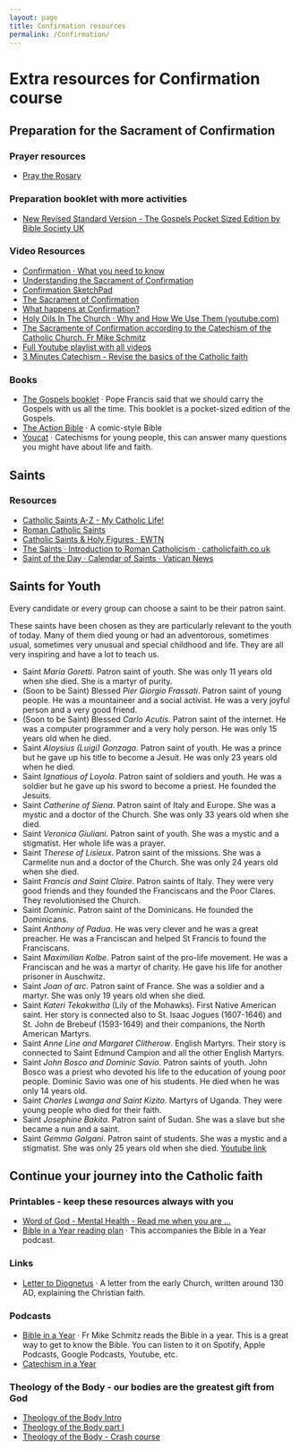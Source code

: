 ```yaml
---
layout: page
title: Confirmation resources
permalink: /Confirmation/
---
```

# Extra resources for Confirmation course

## Preparation for the Sacrament of Confirmation

### Prayer resources
- [Pray the Rosary](https://www.ndcys.com/wp-content/uploads/2024/05/Rosary.pdf)

### Preparation booklet with more activities
- [New Revised Standard Version - The Gospels Pocket Sized Edition by Bible Society UK](https://archedinburgh.org/wp-content/uploads/Confirmation-Booklet-1.pdf)

### Video Resources
- [Confirmation · What you need to know](https://youtu.be/YdymHdMpDv4?si=25XISFrgSfnI_oB0)
- [Understanding the Sacrament of Confirmation](https://www.youtube.com/watch?v=G3NeOL8zmG0)
- [Confirmation SketchPad](https://www.youtube.com/watch?v=Lu3MoT_egFI)
- [The Sacrament of Confirmation](https://www.youtube.com/watch?v=nXqKkTcLtqs)
- [What happens at Confirmation?](https://www.youtube.com/watch?v=49tLYYagp2Q)
- [Holy Oils In The Church · Why and How We Use Them (youtube.com)](https://www.youtube.com/watch?v=A131j0yFcM0)
- [The Sacramente of Confirmation according to the Catechism of the Catholic Church. Fr Mike Schmitz](https://youtu.be/82nEFH6ZWfM?si=frrV2ftefZDYHcFM)
- [Full Youtube playlist with all videos](https://youtube.com/playlist?list=PLCAcSnwZO_hhN5qpvx6QxijVQlvTU9SZw&si=8-fAcjPuJ13yXnUp)
- [3 Minutes Catechism - Revise the basics of the Catholic faith](https://youtube.com/playlist?list=PLIcePO_eJb2_EElTdFm1PFLNkH17EQcV-&si=IsM9MwdePU2i7dmS)

### Books
- [The Gospels booklet](https://www.pilgrimgifts.co.uk/products/new-revised-standard-version-the-gospels-pocket-sized-edition-by-bible-society-uk) · Pope Francis said that we should carry the Gospels with us all the time. This booklet is a pocket-sized edition of the Gospels.
- [The Action Bible](https://www.theactionbible.com/) ·   A comic-style Bible
- [Youcat](https://www.youcat.org/) · Catechisms for young people, this can answer many questions you might have about life and faith.

## Saints

### Resources
- [Catholic Saints A-Z - My Catholic Life!](https://mycatholic.life/saints/)
- [Roman Catholic Saints](https://www.roman-catholic-saints.com)
- [Catholic Saints & Holy Figures · EWTN](https://www.ewtn.com/catholicism/saints)
- [The Saints · Introduction to Roman Catholicism · catholicfaith.co.uk](http://catholicfaith.co.uk/saints)
- [Saint of the Day · Calendar of Saints · Vatican News](https://www.vaticannews.va/en/saints.html)


## Saints for Youth
Every candidate or every group can choose a saint to be their patron saint.

These saints have been chosen as they are particularly relevant to the youth of today. Many of them died young or had an adventorous, sometimes usual, sometimes very unusual and special childhood and life. They are all very inspiring and have a lot to teach us.
- Saint *Maria Goretti*. Patron saint of youth. She was only 11 years old when she died. She is a martyr of purity.
- (Soon to be Saint) Blessed *Pier Giorgio Frassati*. Patron saint of young people. He was a mountaineer and a social activist. He was a very joyful person and a very good friend.
- (Soon to be Saint) Blessed *Carlo Acutis*. Patron saint of the internet. He was a computer programmer and a very holy person. He was only 15 years old when he died.
- Saint *Aloysius (Luigi) Gonzaga*. Patron saint of youth. He was a prince but he gave up his title to become a Jesuit. He was only 23 years old when he died.
- Saint *Ignatious of Loyola*. Patron saint of soldiers and youth. He was a soldier but he gave up his sword to become a priest. He founded the Jesuits.
- Saint *Catherine of Siena*. Patron saint of Italy and Europe. She was a mystic and a doctor of the Church. She was only 33 years old when she died.
- Saint *Veronica Giuliani*. Patron saint of youth. She was a mystic and a stigmatist. Her whole life was a prayer.
- Saint *Therese of Lisieux*. Patron saint of the missions. She was a Carmelite nun and a doctor of the Church. She was only 24 years old when she died.
- Saint *Francis and Saint Claire*. Patron saints of Italy. They were very good friends and they founded the Franciscans and the Poor Clares. They revolutionised the Church.
- Saint *Dominic*. Patron saint of the Dominicans. He founded the Dominicans.
- Saint *Anthony of Padua*. He was very clever and he was a great preacher. He was a Franciscan and helped St Francis to found the Franciscans.
- Saint *Maximilian Kolbe*. Patron saint of the pro-life movement. He was a Franciscan and he was a martyr of charity. He gave his life for another prisoner in Auschwitz.
- Saint *Joan of arc*. Patron saint of France. She was a soldier and a martyr. She was only 19 years old when she died.
- Saint *Kateri Tekakwitha* (Lily of the Mohawks). First Native American saint. Her story is connected also to St. Isaac Jogues (1607-1646) and St. John de Brebeuf (1593-1649) and their companions, the North American Martyrs.
- Saint *Anne Line and Margaret Clitherow*. English Martyrs. Their story is connected to Saint Edmund Campion and all the other English Martyrs.
- Saint *John Bosco and Dominic Savio*. Patron saints of youth. John Bosco was a priest who devoted his life to the education of young poor people. Dominic Savio was one of his students. He died when he was only 14 years old.
- Saint *Charles Lwanga and Saint Kizito*. Martyrs of Uganda. They were young people who died for their faith.
- Saint *Josephine Bakita*. Patron saint of Sudan. She was a slave but she became a nun and a saint.
- Saint *Gemma Galgani*. Patron saint of students. She was a mystic and a stigmatist. She was only 25 years old when she died. [Youtube link](https://www.youtube.com/watch?v=jJfwehSWnCY&list=PLdSm8Th-dr8tgsdEs2DqJr6QQpNGtthUV)


## Continue your journey into the Catholic faith

### Printables - keep these resources always with you
- [Word of God - Mental Health - Read me when you are ...](https://www.ndcys.com/wp-content/uploads/2024/05/Read-me-when.pdf)
- [Bible in a Year reading plan](https://bnspcatholic.org/wp-content/uploads/2021/01/the-official-365-day-reading-plan-for-the-bible-in-a-year.pdf) · This accompanies the Bible in a Year podcast.

### Links
- [Letter to Diognetus](https://www.newadvent.org/fathers/0101.htm) · A letter from the early Church, written around 130 AD, explaining the Christian faith.

### Podcasts
- [Bible in a Year](https://www.ascensionpress.com/bibleinayear) · Fr Mike Schmitz reads the Bible in a year. This is a great way to get to know the Bible. You can listen to it on Spotify, Apple Podcasts, Google Podcasts, Youtube, etc.
- [Catechism in a Year](https://www.ascensionpress.com/catechisminayear)

### Theology of the Body - our bodies are the greatest gift from God
- [Theology of the Body Intro](https://youtu.be/jl-N8Eji8Q0?si=oZijiQ9jAFF1HnFQ)
- [Theology of the Body part I](https://youtu.be/cqrD-d_jiw8?si=lbFKvGjRyixg-Q_z)
- [Theology of the Body - Crash course](https://ascensionpress.com/pages/tob-crash-course)


